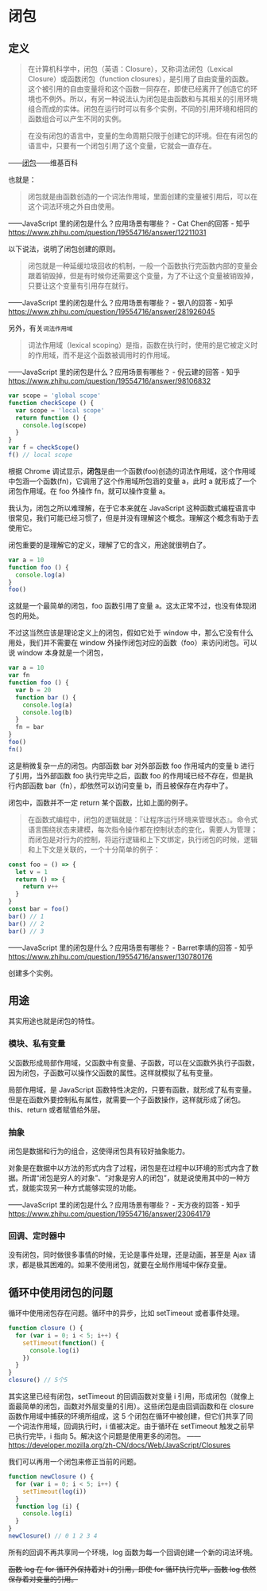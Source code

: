 # 闭包

## 定义

> 在计算机科学中，闭包（英语：Closure），又称词法闭包（Lexical Closure）或函数闭包（function closures），是引用了自由变量的函数。这个被引用的自由变量将和这个函数一同存在，即使已经离开了创造它的环境也不例外。所以，有另一种说法认为闭包是由函数和与其相关的引用环境组合而成的实体。闭包在运行时可以有多个实例，不同的引用环境和相同的函数组合可以产生不同的实例。

> 在没有闭包的语言中，变量的生命周期只限于创建它的环境。但在有闭包的语言中，只要有一个闭包引用了这个变量，它就会一直存在。

——[闭包](https://zh.wikipedia.org/w/index.php?title=%E9%97%AD%E5%8C%85_%28%E8%AE%A1%E7%AE%97%E6%9C%BA%E7%A7%91%E5%AD%A6%29&variant=zh-cn)——维基百科

也就是：

> 闭包就是由函数创造的一个词法作用域，里面创建的变量被引用后，可以在这个词法环境之外自由使用。

——JavaScript 里的闭包是什么？应用场景有哪些？ - Cat Chen的回答 - 知乎
https://www.zhihu.com/question/19554716/answer/12211031

以下说法，说明了闭包创建的原则。

> 闭包就是一种延缓垃圾回收的机制，一般一个函数执行完函数内部的变量会跟着销毁掉，但是有时候你还需要这个变量，为了不让这个变量被销毁掉，只要让这个变量有引用存在就行。

——JavaScript 里的闭包是什么？应用场景有哪些？ - 银八的回答 - 知乎
https://www.zhihu.com/question/19554716/answer/281926045

另外，有关`词法作用域`

> 词法作用域（lexical scoping）是指，函数在执行时，使用的是它被定义时的作用域，而不是这个函数被调用时的作用域。

——JavaScript 里的闭包是什么？应用场景有哪些？ - 倪云建的回答 - 知乎
https://www.zhihu.com/question/19554716/answer/98106832

```js
var scope = 'global scope'
function checkScope () {
  var scope = 'local scope'
  return function () {
    console.log(scope)
  }
}
var f = checkScope()
f() // local scope
```

根据 Chrome 调试显示，**闭包**是由一个函数(foo)创造的词法作用域，这个作用域中包涵一个函数(fn)，它调用了这个作用域所包涵的变量 a，此时 a 就形成了一个闭包作用域。在 foo 外操作 fn，就可以操作变量 a。

我认为，闭包之所以难理解，在于它本来就在 JavaScript 这种函数式编程语言中很常见，我们可能已经习惯了，但是并没有理解这个概念。理解这个概念有助于去使用它。

闭包重要的是理解它的定义，理解了它的含义，用途就很明白了。

```js
var a = 10
function foo () {
  console.log(a)
}
foo()
```

这就是一个最简单的闭包，foo 函数引用了变量 a。这太正常不过，也没有体现闭包的用处。

不过这当然应该是理论定义上的闭包，假如它处于 window 中，那么它没有什么用处，我们并不需要在 window 外操作闭包对应的函数（foo）来访问闭包。可以说 window 本身就是一个闭包，

```js
var a = 10
var fn
function foo () {
  var b = 20
  function bar () {
    console.log(a)
    console.log(b)
  }
  fn = bar
}
foo()
fn()
```

这是稍微复杂一点的闭包。内部函数 bar 对外部函数 foo 作用域内的变量 b 进行了引用，当外部函数 foo 执行完毕之后，函数 foo 的作用域已经不存在，但是执行内部函数 bar（fn），却依然可以访问变量 b，而且被保存在内存中了。

闭包中，函数并不一定 return 某个函数，比如上面的例子。

> 在函数式编程中，闭包的逻辑就是：『让程序运行环境来管理状态』。命令式语言围绕状态来建模，每次指令操作都在控制状态的变化，需要人为管理；而闭包是对行为的控制，将运行逻辑和上下文绑定，执行闭包的时候，逻辑和上下文是关联的，一个十分简单的例子：

```js
const foo = () => {
  let v = 1
  return () => {
    return v++
  }
}
const bar = foo()
bar() // 1
bar() // 2
bar() // 3
```

——JavaScript 里的闭包是什么？应用场景有哪些？ - Barret李靖的回答 - 知乎
https://www.zhihu.com/question/19554716/answer/130780176

创建多个实例。

## 用途

其实用途也就是闭包的特性。

### 模块、私有变量

父函数形成局部作用域，父函数中有变量、子函数，可以在父函数外执行子函数，因为闭包，子函数可以操作父函数的属性。这样就模拟了私有变量。

局部作用域，是 JavaScript 函数特性决定的，只要有函数，就形成了私有变量。但是在函数外要控制私有属性，就需要一个子函数操作，这样就形成了闭包。this、return 或者赋值给外层。

### 抽象

闭包是数据和行为的组合，这使得闭包具有较好抽象能力。

对象是在数据中以方法的形式内含了过程，闭包是在过程中以环境的形式内含了数据。所谓“闭包是穷人的对象”、“对象是穷人的闭包”，就是说使用其中的一种方式，就能实现另一种方式能够实现的功能。

——JavaScript 里的闭包是什么？应用场景有哪些？ - 天方夜的回答 - 知乎
https://www.zhihu.com/question/19554716/answer/23064179

### 回调、定时器中

没有闭包，同时做很多事情的时候，无论是事件处理，还是动画，甚至是 Ajax 请求，都是极其困难的。如果不使用闭包，就要在全局作用域中保存变量。

## 循环中使用闭包的问题

循环中使用闭包存在问题。循环中的异步，比如 setTimeout 或者事件处理。

```js
function closure () {
  for (var i = 0; i < 5; i++) {
    setTimeout(function() {
      console.log(i)
    })
  }
}
closure() // 5个5 
```

其实这里已经有闭包，setTimeout 的回调函数对变量 i 引用，形成闭包（就像上面最简单的闭包，函数对外层变量的引用）。这些闭包是由回调函数和在 closure 函数作用域中捕获的环境所组成，这 5 个闭包在循环中被创建，但它们共享了同一个词法作用域，回调执行时，i 值被决定。由于循环在 setTimeout 触发之前早已执行完毕，i 指向 5。解决这个问题是使用更多的闭包。
——https://developer.mozilla.org/zh-CN/docs/Web/JavaScript/Closures

我们可以再用一个闭包来修正当前的问题。

```js
function newClosure () {
  for (var i = 0; i < 5; i++) {
    setTimeout(log(i))
  }
  function log (i) {
    console.log(i)
  }
}
newClosure() // 0 1 2 3 4
```

所有的回调不再共享同一个环境，log 函数为每一个回调创建一个新的词法环境。

~~函数 log 在 for 循环外保持着对 i 的引用，即使 for 循环执行完毕，函数 log 依然保存着对变量的引用。~~

